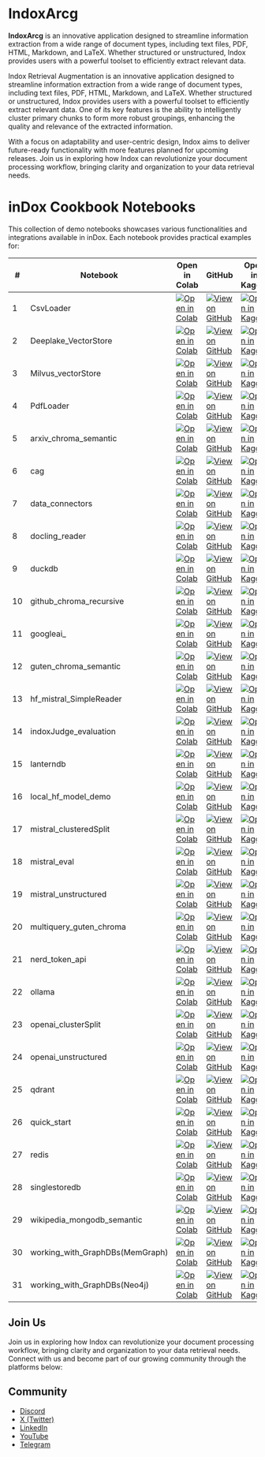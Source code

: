 # IndoxArcg

**IndoxArcg** is an innovative application designed to streamline information extraction from a wide range of document types, including text files, PDF, HTML, Markdown, and LaTeX. Whether structured or unstructured, Indox provides users with a powerful toolset to efficiently extract relevant data.

Indox Retrieval Augmentation is an innovative application designed to streamline information extraction from a wide range of document types, including text files, PDF, HTML, Markdown, and LaTeX. Whether structured or unstructured, Indox provides users with a powerful toolset to efficiently extract relevant data. One of its key features is the ability to intelligently cluster primary chunks to form more robust groupings, enhancing the quality and relevance of the extracted information.

With a focus on adaptability and user-centric design, Indox aims to deliver future-ready functionality with more features planned for upcoming releases. Join us in exploring how Indox can revolutionize your document processing workflow, bringing clarity and organization to your data retrieval needs.

# inDox Cookbook Notebooks

This collection of demo notebooks showcases various functionalities and integrations available in inDox. Each notebook provides practical examples for:

| # |Notebook | Open in Colab | GitHub | Open in Kaggle | Where |Notes | Date of Check |
|---|-----|-----|-----|---|---|---|---|
| 1 |CsvLoader | <a href="https://colab.research.google.com/github/osllmai/inDox/blob/master/cookbook/indoxArcg/CsvLoader.ipynb" target="_blank"><img src="https://colab.research.google.com/assets/colab-badge.svg" alt="Open in Colab" /></a> | <a href="https://github.com/osllmai/inDox/blob/master/cookbook/indoxArcg/CsvLoader.ipynb" target="_blank"><img src="https://img.shields.io/badge/GitHub-Repository-blue?logo=github" alt="View on GitHub" /></a> | <a href="https://www.kaggle.com/kernels/welcome?src=https://github.com/osllmai/inDox/blob/master/cookbook/indoxArcg/CsvLoader.ipynb" target="_blank"><img src="https://img.shields.io/badge/Kaggle-Notebook-blue?logo=kaggle" alt="Open in Kaggle" /></a> |  |  |
| 2 |Deeplake_VectorStore | <a href="https://colab.research.google.com/github/osllmai/inDox/blob/master/cookbook/indoxArcg/Deeplake_VectorStore.ipynb" target="_blank"><img src="https://colab.research.google.com/assets/colab-badge.svg" alt="Open in Colab" /></a> | <a href="https://github.com/osllmai/inDox/blob/master/cookbook/indoxArcg/Deeplake_VectorStore.ipynb" target="_blank"><img src="https://img.shields.io/badge/GitHub-Repository-blue?logo=github" alt="View on GitHub" /></a> | <a href="https://www.kaggle.com/kernels/welcome?src=https://github.com/osllmai/inDox/blob/master/cookbook/indoxArcg/Deeplake_VectorStore.ipynb" target="_blank"><img src="https://img.shields.io/badge/Kaggle-Notebook-blue?logo=kaggle" alt="Open in Kaggle" /></a> |  |  |
| 3 |Milvus_vectorStore | <a href="https://colab.research.google.com/github/osllmai/inDox/blob/master/cookbook/indoxArcg/Milvus_vectorStore.ipynb" target="_blank"><img src="https://colab.research.google.com/assets/colab-badge.svg" alt="Open in Colab" /></a> | <a href="https://github.com/osllmai/inDox/blob/master/cookbook/indoxArcg/Milvus_vectorStore.ipynb" target="_blank"><img src="https://img.shields.io/badge/GitHub-Repository-blue?logo=github" alt="View on GitHub" /></a> | <a href="https://www.kaggle.com/kernels/welcome?src=https://github.com/osllmai/inDox/blob/master/cookbook/indoxArcg/Milvus_vectorStore.ipynb" target="_blank"><img src="https://img.shields.io/badge/Kaggle-Notebook-blue?logo=kaggle" alt="Open in Kaggle" /></a> |  |  |
| 4 |PdfLoader | <a href="https://colab.research.google.com/github/osllmai/inDox/blob/master/cookbook/indoxArcg/PdfLoader.ipynb" target="_blank"><img src="https://colab.research.google.com/assets/colab-badge.svg" alt="Open in Colab" /></a> | <a href="https://github.com/osllmai/inDox/blob/master/cookbook/indoxArcg/PdfLoader.ipynb" target="_blank"><img src="https://img.shields.io/badge/GitHub-Repository-blue?logo=github" alt="View on GitHub" /></a> | <a href="https://www.kaggle.com/kernels/welcome?src=https://github.com/osllmai/inDox/blob/master/cookbook/indoxArcg/PdfLoader.ipynb" target="_blank"><img src="https://img.shields.io/badge/Kaggle-Notebook-blue?logo=kaggle" alt="Open in Kaggle" /></a> |  |  |
| 5 |arxiv_chroma_semantic | <a href="https://colab.research.google.com/github/osllmai/inDox/blob/master/cookbook/indoxArcg/arxiv_chroma_semantic.ipynb" target="_blank"><img src="https://colab.research.google.com/assets/colab-badge.svg" alt="Open in Colab" /></a> | <a href="https://github.com/osllmai/inDox/blob/master/cookbook/indoxArcg/arxiv_chroma_semantic.ipynb" target="_blank"><img src="https://img.shields.io/badge/GitHub-Repository-blue?logo=github" alt="View on GitHub" /></a> | <a href="https://www.kaggle.com/kernels/welcome?src=https://github.com/osllmai/inDox/blob/master/cookbook/indoxArcg/arxiv_chroma_semantic.ipynb" target="_blank"><img src="https://img.shields.io/badge/Kaggle-Notebook-blue?logo=kaggle" alt="Open in Kaggle" /></a> |  |  |
| 6 |cag | <a href="https://colab.research.google.com/github/osllmai/inDox/blob/master/cookbook/indoxArcg/cag.ipynb" target="_blank"><img src="https://colab.research.google.com/assets/colab-badge.svg" alt="Open in Colab" /></a> | <a href="https://github.com/osllmai/inDox/blob/master/cookbook/indoxArcg/cag.ipynb" target="_blank"><img src="https://img.shields.io/badge/GitHub-Repository-blue?logo=github" alt="View on GitHub" /></a> | <a href="https://www.kaggle.com/kernels/welcome?src=https://github.com/osllmai/inDox/blob/master/cookbook/indoxArcg/cag.ipynb" target="_blank"><img src="https://img.shields.io/badge/Kaggle-Notebook-blue?logo=kaggle" alt="Open in Kaggle" /></a> |  | Error | March 22 2025 |
| 7 |data_connectors | <a href="https://colab.research.google.com/github/osllmai/inDox/blob/master/cookbook/indoxArcg/data_connectors.ipynb" target="_blank"><img src="https://colab.research.google.com/assets/colab-badge.svg" alt="Open in Colab" /></a> | <a href="https://github.com/osllmai/inDox/blob/master/cookbook/indoxArcg/data_connectors.ipynb" target="_blank"><img src="https://img.shields.io/badge/GitHub-Repository-blue?logo=github" alt="View on GitHub" /></a> | <a href="https://www.kaggle.com/kernels/welcome?src=https://github.com/osllmai/inDox/blob/master/cookbook/indoxArcg/data_connectors.ipynb" target="_blank"><img src="https://img.shields.io/badge/Kaggle-Notebook-blue?logo=kaggle" alt="Open in Kaggle" /></a> |  |  |
| 8 |docling_reader | <a href="https://colab.research.google.com/github/osllmai/inDox/blob/master/cookbook/indoxArcg/docling_reader.ipynb" target="_blank"><img src="https://colab.research.google.com/assets/colab-badge.svg" alt="Open in Colab" /></a> | <a href="https://github.com/osllmai/inDox/blob/master/cookbook/indoxArcg/docling_reader.ipynb" target="_blank"><img src="https://img.shields.io/badge/GitHub-Repository-blue?logo=github" alt="View on GitHub" /></a> | <a href="https://www.kaggle.com/kernels/welcome?src=https://github.com/osllmai/inDox/blob/master/cookbook/indoxArcg/docling_reader.ipynb" target="_blank"><img src="https://img.shields.io/badge/Kaggle-Notebook-blue?logo=kaggle" alt="Open in Kaggle" /></a> |  |  |
| 9 |duckdb | <a href="https://colab.research.google.com/github/osllmai/inDox/blob/master/cookbook/indoxArcg/duckdb.ipynb" target="_blank"><img src="https://colab.research.google.com/assets/colab-badge.svg" alt="Open in Colab" /></a> | <a href="https://github.com/osllmai/inDox/blob/master/cookbook/indoxArcg/duckdb.ipynb" target="_blank"><img src="https://img.shields.io/badge/GitHub-Repository-blue?logo=github" alt="View on GitHub" /></a> | <a href="https://www.kaggle.com/kernels/welcome?src=https://github.com/osllmai/inDox/blob/master/cookbook/indoxArcg/duckdb.ipynb" target="_blank"><img src="https://img.shields.io/badge/Kaggle-Notebook-blue?logo=kaggle" alt="Open in Kaggle" /></a> |  |  |
| 10 |github_chroma_recursive | <a href="https://colab.research.google.com/github/osllmai/inDox/blob/master/cookbook/indoxArcg/github_chroma_recursive.ipynb" target="_blank"><img src="https://colab.research.google.com/assets/colab-badge.svg" alt="Open in Colab" /></a> | <a href="https://github.com/osllmai/inDox/blob/master/cookbook/indoxArcg/github_chroma_recursive.ipynb" target="_blank"><img src="https://img.shields.io/badge/GitHub-Repository-blue?logo=github" alt="View on GitHub" /></a> | <a href="https://www.kaggle.com/kernels/welcome?src=https://github.com/osllmai/inDox/blob/master/cookbook/indoxArcg/github_chroma_recursive.ipynb" target="_blank"><img src="https://img.shields.io/badge/Kaggle-Notebook-blue?logo=kaggle" alt="Open in Kaggle" /></a> |  |  |
| 11 |googleai_ | <a href="https://colab.research.google.com/github/osllmai/inDox/blob/master/cookbook/indoxArcg/googleai_.ipynb" target="_blank"><img src="https://colab.research.google.com/assets/colab-badge.svg" alt="Open in Colab" /></a> | <a href="https://github.com/osllmai/inDox/blob/master/cookbook/indoxArcg/googleai_.ipynb" target="_blank"><img src="https://img.shields.io/badge/GitHub-Repository-blue?logo=github" alt="View on GitHub" /></a> | <a href="https://www.kaggle.com/kernels/welcome?src=https://github.com/osllmai/inDox/blob/master/cookbook/indoxArcg/googleai_.ipynb" target="_blank"><img src="https://img.shields.io/badge/Kaggle-Notebook-blue?logo=kaggle" alt="Open in Kaggle" /></a> |  |  |
| 12 |guten_chroma_semantic | <a href="https://colab.research.google.com/github/osllmai/inDox/blob/master/cookbook/indoxArcg/guten_chroma_semantic.ipynb" target="_blank"><img src="https://colab.research.google.com/assets/colab-badge.svg" alt="Open in Colab" /></a> | <a href="https://github.com/osllmai/inDox/blob/master/cookbook/indoxArcg/guten_chroma_semantic.ipynb" target="_blank"><img src="https://img.shields.io/badge/GitHub-Repository-blue?logo=github" alt="View on GitHub" /></a> | <a href="https://www.kaggle.com/kernels/welcome?src=https://github.com/osllmai/inDox/blob/master/cookbook/indoxArcg/guten_chroma_semantic.ipynb" target="_blank"><img src="https://img.shields.io/badge/Kaggle-Notebook-blue?logo=kaggle" alt="Open in Kaggle" /></a> |  |  |
| 13 |hf_mistral_SimpleReader | <a href="https://colab.research.google.com/github/osllmai/inDox/blob/master/cookbook/indoxArcg/hf_mistral_SimpleReader.ipynb" target="_blank"><img src="https://colab.research.google.com/assets/colab-badge.svg" alt="Open in Colab" /></a> | <a href="https://github.com/osllmai/inDox/blob/master/cookbook/indoxArcg/hf_mistral_SimpleReader.ipynb" target="_blank"><img src="https://img.shields.io/badge/GitHub-Repository-blue?logo=github" alt="View on GitHub" /></a> | <a href="https://www.kaggle.com/kernels/welcome?src=https://github.com/osllmai/inDox/blob/master/cookbook/indoxArcg/hf_mistral_SimpleReader.ipynb" target="_blank"><img src="https://img.shields.io/badge/Kaggle-Notebook-blue?logo=kaggle" alt="Open in Kaggle" /></a> |  |  |
| 14 |indoxJudge_evaluation | <a href="https://colab.research.google.com/github/osllmai/inDox/blob/master/cookbook/indoxArcg/indoxJudge_evaluation.ipynb" target="_blank"><img src="https://colab.research.google.com/assets/colab-badge.svg" alt="Open in Colab" /></a> | <a href="https://github.com/osllmai/inDox/blob/master/cookbook/indoxArcg/indoxJudge_evaluation.ipynb" target="_blank"><img src="https://img.shields.io/badge/GitHub-Repository-blue?logo=github" alt="View on GitHub" /></a> | <a href="https://www.kaggle.com/kernels/welcome?src=https://github.com/osllmai/inDox/blob/master/cookbook/indoxArcg/indoxJudge_evaluation.ipynb" target="_blank"><img src="https://img.shields.io/badge/Kaggle-Notebook-blue?logo=kaggle" alt="Open in Kaggle" /></a> |  |  |
| 15 |lanterndb | <a href="https://colab.research.google.com/github/osllmai/inDox/blob/master/cookbook/indoxArcg/lanterndb.ipynb" target="_blank"><img src="https://colab.research.google.com/assets/colab-badge.svg" alt="Open in Colab" /></a> | <a href="https://github.com/osllmai/inDox/blob/master/cookbook/indoxArcg/lanterndb.ipynb" target="_blank"><img src="https://img.shields.io/badge/GitHub-Repository-blue?logo=github" alt="View on GitHub" /></a> | <a href="https://www.kaggle.com/kernels/welcome?src=https://github.com/osllmai/inDox/blob/master/cookbook/indoxArcg/lanterndb.ipynb" target="_blank"><img src="https://img.shields.io/badge/Kaggle-Notebook-blue?logo=kaggle" alt="Open in Kaggle" /></a> |  |  |
| 16 |local_hf_model_demo | <a href="https://colab.research.google.com/github/osllmai/inDox/blob/master/cookbook/indoxArcg/local_hf_model_demo.ipynb" target="_blank"><img src="https://colab.research.google.com/assets/colab-badge.svg" alt="Open in Colab" /></a> | <a href="https://github.com/osllmai/inDox/blob/master/cookbook/indoxArcg/local_hf_model_demo.ipynb" target="_blank"><img src="https://img.shields.io/badge/GitHub-Repository-blue?logo=github" alt="View on GitHub" /></a> | <a href="https://www.kaggle.com/kernels/welcome?src=https://github.com/osllmai/inDox/blob/master/cookbook/indoxArcg/local_hf_model_demo.ipynb" target="_blank"><img src="https://img.shields.io/badge/Kaggle-Notebook-blue?logo=kaggle" alt="Open in Kaggle" /></a> |  |  |
| 17 |mistral_clusteredSplit | <a href="https://colab.research.google.com/github/osllmai/inDox/blob/master/cookbook/indoxArcg/mistral_clusteredSplit.ipynb" target="_blank"><img src="https://colab.research.google.com/assets/colab-badge.svg" alt="Open in Colab" /></a> | <a href="https://github.com/osllmai/inDox/blob/master/cookbook/indoxArcg/mistral_clusteredSplit.ipynb" target="_blank"><img src="https://img.shields.io/badge/GitHub-Repository-blue?logo=github" alt="View on GitHub" /></a> | <a href="https://www.kaggle.com/kernels/welcome?src=https://github.com/osllmai/inDox/blob/master/cookbook/indoxArcg/mistral_clusteredSplit.ipynb" target="_blank"><img src="https://img.shields.io/badge/Kaggle-Notebook-blue?logo=kaggle" alt="Open in Kaggle" /></a> |  |  |
| 18 |mistral_eval | <a href="https://colab.research.google.com/github/osllmai/inDox/blob/master/cookbook/indoxArcg/mistral_eval.ipynb" target="_blank"><img src="https://colab.research.google.com/assets/colab-badge.svg" alt="Open in Colab" /></a> | <a href="https://github.com/osllmai/inDox/blob/master/cookbook/indoxArcg/mistral_eval.ipynb" target="_blank"><img src="https://img.shields.io/badge/GitHub-Repository-blue?logo=github" alt="View on GitHub" /></a> | <a href="https://www.kaggle.com/kernels/welcome?src=https://github.com/osllmai/inDox/blob/master/cookbook/indoxArcg/mistral_eval.ipynb" target="_blank"><img src="https://img.shields.io/badge/Kaggle-Notebook-blue?logo=kaggle" alt="Open in Kaggle" /></a> |  |  |
| 19 |mistral_unstructured | <a href="https://colab.research.google.com/github/osllmai/inDox/blob/master/cookbook/indoxArcg/mistral_unstructured.ipynb" target="_blank"><img src="https://colab.research.google.com/assets/colab-badge.svg" alt="Open in Colab" /></a> | <a href="https://github.com/osllmai/inDox/blob/master/cookbook/indoxArcg/mistral_unstructured.ipynb" target="_blank"><img src="https://img.shields.io/badge/GitHub-Repository-blue?logo=github" alt="View on GitHub" /></a> | <a href="https://www.kaggle.com/kernels/welcome?src=https://github.com/osllmai/inDox/blob/master/cookbook/indoxArcg/mistral_unstructured.ipynb" target="_blank"><img src="https://img.shields.io/badge/Kaggle-Notebook-blue?logo=kaggle" alt="Open in Kaggle" /></a> |  |  |
| 20 |multiquery_guten_chroma | <a href="https://colab.research.google.com/github/osllmai/inDox/blob/master/cookbook/indoxArcg/multiquery_guten_chroma.ipynb" target="_blank"><img src="https://colab.research.google.com/assets/colab-badge.svg" alt="Open in Colab" /></a> | <a href="https://github.com/osllmai/inDox/blob/master/cookbook/indoxArcg/multiquery_guten_chroma.ipynb" target="_blank"><img src="https://img.shields.io/badge/GitHub-Repository-blue?logo=github" alt="View on GitHub" /></a> | <a href="https://www.kaggle.com/kernels/welcome?src=https://github.com/osllmai/inDox/blob/master/cookbook/indoxArcg/multiquery_guten_chroma.ipynb" target="_blank"><img src="https://img.shields.io/badge/Kaggle-Notebook-blue?logo=kaggle" alt="Open in Kaggle" /></a> |  |  |
| 21 |nerd_token_api | <a href="https://colab.research.google.com/github/osllmai/inDox/blob/master/cookbook/indoxArcg/nerd_token_api.ipynb" target="_blank"><img src="https://colab.research.google.com/assets/colab-badge.svg" alt="Open in Colab" /></a> | <a href="https://github.com/osllmai/inDox/blob/master/cookbook/indoxArcg/nerd_token_api.ipynb" target="_blank"><img src="https://img.shields.io/badge/GitHub-Repository-blue?logo=github" alt="View on GitHub" /></a> | <a href="https://www.kaggle.com/kernels/welcome?src=https://github.com/osllmai/inDox/blob/master/cookbook/indoxArcg/nerd_token_api.ipynb" target="_blank"><img src="https://img.shields.io/badge/Kaggle-Notebook-blue?logo=kaggle" alt="Open in Kaggle" /></a> |  |  |
| 22 |ollama | <a href="https://colab.research.google.com/github/osllmai/inDox/blob/master/cookbook/indoxArcg/ollama.ipynb" target="_blank"><img src="https://colab.research.google.com/assets/colab-badge.svg" alt="Open in Colab" /></a> | <a href="https://github.com/osllmai/inDox/blob/master/cookbook/indoxArcg/ollama.ipynb" target="_blank"><img src="https://img.shields.io/badge/GitHub-Repository-blue?logo=github" alt="View on GitHub" /></a> | <a href="https://www.kaggle.com/kernels/welcome?src=https://github.com/osllmai/inDox/blob/master/cookbook/indoxArcg/ollama.ipynb" target="_blank"><img src="https://img.shields.io/badge/Kaggle-Notebook-blue?logo=kaggle" alt="Open in Kaggle" /></a> |  |  |
| 23 |openai_clusterSplit | <a href="https://colab.research.google.com/github/osllmai/inDox/blob/master/cookbook/indoxArcg/openai_clusterSplit.ipynb" target="_blank"><img src="https://colab.research.google.com/assets/colab-badge.svg" alt="Open in Colab" /></a> | <a href="https://github.com/osllmai/inDox/blob/master/cookbook/indoxArcg/openai_clusterSplit.ipynb" target="_blank"><img src="https://img.shields.io/badge/GitHub-Repository-blue?logo=github" alt="View on GitHub" /></a> | <a href="https://www.kaggle.com/kernels/welcome?src=https://github.com/osllmai/inDox/blob/master/cookbook/indoxArcg/openai_clusterSplit.ipynb" target="_blank"><img src="https://img.shields.io/badge/Kaggle-Notebook-blue?logo=kaggle" alt="Open in Kaggle" /></a> |  |  |
| 24 |openai_unstructured | <a href="https://colab.research.google.com/github/osllmai/inDox/blob/master/cookbook/indoxArcg/openai_unstructured.ipynb" target="_blank"><img src="https://colab.research.google.com/assets/colab-badge.svg" alt="Open in Colab" /></a> | <a href="https://github.com/osllmai/inDox/blob/master/cookbook/indoxArcg/openai_unstructured.ipynb" target="_blank"><img src="https://img.shields.io/badge/GitHub-Repository-blue?logo=github" alt="View on GitHub" /></a> | <a href="https://www.kaggle.com/kernels/welcome?src=https://github.com/osllmai/inDox/blob/master/cookbook/indoxArcg/openai_unstructured.ipynb" target="_blank"><img src="https://img.shields.io/badge/Kaggle-Notebook-blue?logo=kaggle" alt="Open in Kaggle" /></a> |  |  |
| 25 |qdrant | <a href="https://colab.research.google.com/github/osllmai/inDox/blob/master/cookbook/indoxArcg/qdrant.ipynb" target="_blank"><img src="https://colab.research.google.com/assets/colab-badge.svg" alt="Open in Colab" /></a> | <a href="https://github.com/osllmai/inDox/blob/master/cookbook/indoxArcg/qdrant.ipynb" target="_blank"><img src="https://img.shields.io/badge/GitHub-Repository-blue?logo=github" alt="View on GitHub" /></a> | <a href="https://www.kaggle.com/kernels/welcome?src=https://github.com/osllmai/inDox/blob/master/cookbook/indoxArcg/qdrant.ipynb" target="_blank"><img src="https://img.shields.io/badge/Kaggle-Notebook-blue?logo=kaggle" alt="Open in Kaggle" /></a> |  |  |
| 26 |quick_start | <a href="https://colab.research.google.com/github/osllmai/inDox/blob/master/cookbook/indoxArcg/quick_start.ipynb" target="_blank"><img src="https://colab.research.google.com/assets/colab-badge.svg" alt="Open in Colab" /></a> | <a href="https://github.com/osllmai/inDox/blob/master/cookbook/indoxArcg/quick_start.ipynb" target="_blank"><img src="https://img.shields.io/badge/GitHub-Repository-blue?logo=github" alt="View on GitHub" /></a> | <a href="https://www.kaggle.com/kernels/welcome?src=https://github.com/osllmai/inDox/blob/master/cookbook/indoxArcg/quick_start.ipynb" target="_blank"><img src="https://img.shields.io/badge/Kaggle-Notebook-blue?logo=kaggle" alt="Open in Kaggle" /></a> |  |  |
| 27 |redis | <a href="https://colab.research.google.com/github/osllmai/inDox/blob/master/cookbook/indoxArcg/redis.ipynb" target="_blank"><img src="https://colab.research.google.com/assets/colab-badge.svg" alt="Open in Colab" /></a> | <a href="https://github.com/osllmai/inDox/blob/master/cookbook/indoxArcg/redis.ipynb" target="_blank"><img src="https://img.shields.io/badge/GitHub-Repository-blue?logo=github" alt="View on GitHub" /></a> | <a href="https://www.kaggle.com/kernels/welcome?src=https://github.com/osllmai/inDox/blob/master/cookbook/indoxArcg/redis.ipynb" target="_blank"><img src="https://img.shields.io/badge/Kaggle-Notebook-blue?logo=kaggle" alt="Open in Kaggle" /></a> |  |  |
| 28 |singlestoredb | <a href="https://colab.research.google.com/github/osllmai/inDox/blob/master/cookbook/indoxArcg/singlestoredb.ipynb" target="_blank"><img src="https://colab.research.google.com/assets/colab-badge.svg" alt="Open in Colab" /></a> | <a href="https://github.com/osllmai/inDox/blob/master/cookbook/indoxArcg/singlestoredb.ipynb" target="_blank"><img src="https://img.shields.io/badge/GitHub-Repository-blue?logo=github" alt="View on GitHub" /></a> | <a href="https://www.kaggle.com/kernels/welcome?src=https://github.com/osllmai/inDox/blob/master/cookbook/indoxArcg/singlestoredb.ipynb" target="_blank"><img src="https://img.shields.io/badge/Kaggle-Notebook-blue?logo=kaggle" alt="Open in Kaggle" /></a> |  |  |
| 29 |wikipedia_mongodb_semantic | <a href="https://colab.research.google.com/github/osllmai/inDox/blob/master/cookbook/indoxArcg/wikipedia_mongodb_semantic.ipynb" target="_blank"><img src="https://colab.research.google.com/assets/colab-badge.svg" alt="Open in Colab" /></a> | <a href="https://github.com/osllmai/inDox/blob/master/cookbook/indoxArcg/wikipedia_mongodb_semantic.ipynb" target="_blank"><img src="https://img.shields.io/badge/GitHub-Repository-blue?logo=github" alt="View on GitHub" /></a> | <a href="https://www.kaggle.com/kernels/welcome?src=https://github.com/osllmai/inDox/blob/master/cookbook/indoxArcg/wikipedia_mongodb_semantic.ipynb" target="_blank"><img src="https://img.shields.io/badge/Kaggle-Notebook-blue?logo=kaggle" alt="Open in Kaggle" /></a> |  |  |
| 30 |working_with_GraphDBs(MemGraph) | <a href="https://colab.research.google.com/github/osllmai/inDox/blob/master/cookbook/indoxArcg/working_with_GraphDBs(MemGraph).ipynb" target="_blank"><img src="https://colab.research.google.com/assets/colab-badge.svg" alt="Open in Colab" /></a> | <a href="https://github.com/osllmai/inDox/blob/master/cookbook/indoxArcg/working_with_GraphDBs(MemGraph).ipynb" target="_blank"><img src="https://img.shields.io/badge/GitHub-Repository-blue?logo=github" alt="View on GitHub" /></a> | <a href="https://www.kaggle.com/kernels/welcome?src=https://github.com/osllmai/inDox/blob/master/cookbook/indoxArcg/working_with_GraphDBs(MemGraph).ipynb" target="_blank"><img src="https://img.shields.io/badge/Kaggle-Notebook-blue?logo=kaggle" alt="Open in Kaggle" /></a> |  |  |
| 31 |working_with_GraphDBs(Neo4j) | <a href="https://colab.research.google.com/github/osllmai/inDox/blob/master/cookbook/indoxArcg/working_with_GraphDBs(Neo4j).ipynb" target="_blank"><img src="https://colab.research.google.com/assets/colab-badge.svg" alt="Open in Colab" /></a> | <a href="https://github.com/osllmai/inDox/blob/master/cookbook/indoxArcg/working_with_GraphDBs(Neo4j).ipynb" target="_blank"><img src="https://img.shields.io/badge/GitHub-Repository-blue?logo=github" alt="View on GitHub" /></a> | <a href="https://www.kaggle.com/kernels/welcome?src=https://github.com/osllmai/inDox/blob/master/cookbook/indoxArcg/working_with_GraphDBs(Neo4j).ipynb" target="_blank"><img src="https://img.shields.io/badge/Kaggle-Notebook-blue?logo=kaggle" alt="Open in Kaggle" /></a> |  |  |

## Join Us

Join us in exploring how Indox can revolutionize your document processing workflow, bringing clarity and organization to your data retrieval needs. Connect with us and become part of our growing community through the platforms below:

## Community

- [Discord](https://discord.com/invite/xGz5tQYaeq)
- [X (Twitter)](https://x.com/osllmai)
- [LinkedIn](https://www.linkedin.com/company/osllmai/)
- [YouTube](https://www.youtube.com/@osllm-rb9pr)
- [Telegram](https://t.me/osllmai)
